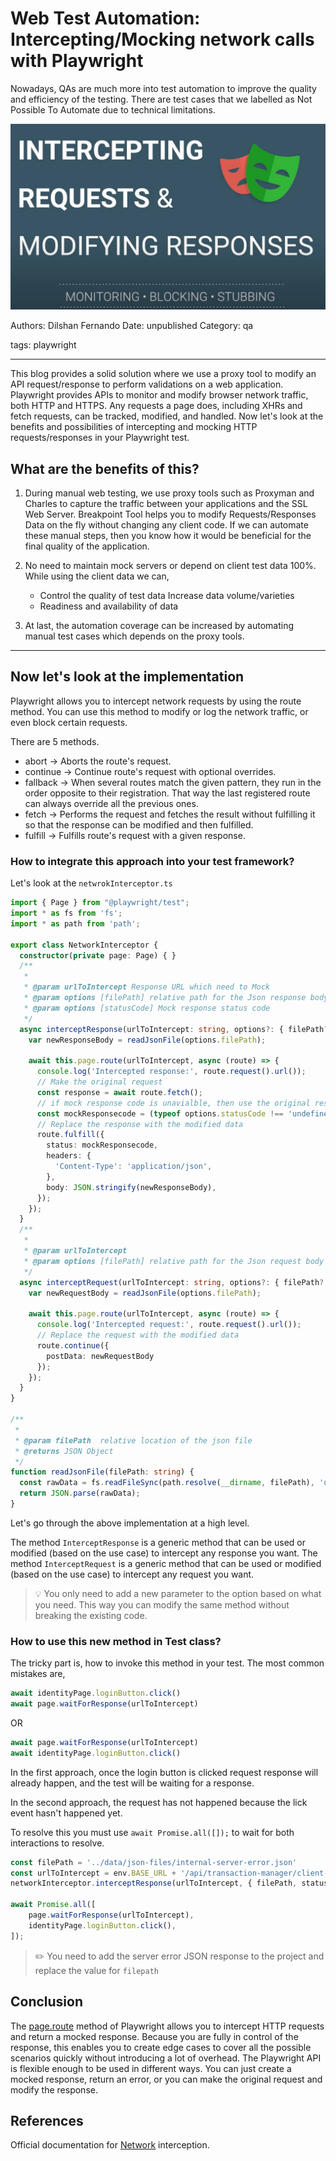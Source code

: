# Web Test Automation: Intercepting/Mocking network calls with Playwright

Nowadays, QAs are much more into test automation to improve the quality and efficiency of the testing. There are test cases that we labelled as Not Possible To Automate due to technical limitations.

![](assets/Interceptor.png)

Authors: Dilshan Fernando
Date: unpublished
Category: qa

tags: playwright

---
This blog provides a solid solution where we use a proxy tool to modify an API request/response to perform validations on a web application. 
Playwright provides APIs to monitor and modify browser network traffic, both HTTP and HTTPS. Any requests a page does, including XHRs and fetch requests, can be tracked, modified, and handled.
Now let's look at the benefits and possibilities of intercepting and mocking HTTP requests/responses  in your Playwright test.

## What are the benefits of this?

1. During manual web testing, we use proxy tools such as Proxyman and Charles to capture the traffic between your applications and the SSL Web Server. Breakpoint Tool helps you to modify Requests/Responses Data on the fly without changing any client code. If we can automate these manual steps, then you know how it would be beneficial for the final quality of the application. 

2. No need to maintain mock servers or depend on client test data 100%. While using the client data we can,
   - Control the quality of test data Increase data volume/varieties
   - Readiness and availability of data
3. At last, the automation coverage can be increased by automating manual test cases which depends on the proxy tools.

---

## Now let's look at the implementation

Playwright allows you to intercept network requests by using the route method. You can use this method to modify or log the network traffic, or even block certain requests. 

There are 5 methods.
- abort -> Aborts the route's request.
- continue -> Continue route's request with optional overrides.
- fallback -> When several routes match the given pattern, they run in the order opposite to their registration. That way the last registered route can always override all the previous ones. 
- fetch -> Performs the request and fetches the result without fulfilling it so that the response can be modified and then fulfilled.
- fulfill -> Fulfills route's request with a given response.

### How to integrate this approach into your test framework?

Let's look at the `netwrokInterceptor.ts`

```typescript
import { Page } from "@playwright/test";
import * as fs from 'fs';
import * as path from 'path';

export class NetworkInterceptor {
  constructor(private page: Page) { }
  /**
   * 
   * @param urlToIntercept Response URL which need to Mock
   * @param options [filePath] relative path for the Json response body
   * @param options [statusCode] Mock response status code 
   */
  async interceptResponse(urlToIntercept: string, options?: { filePath?: string, statusCode?: number }) {
    var newResponseBody = readJsonFile(options.filePath);

    await this.page.route(urlToIntercept, async (route) => {
      console.log('Intercepted response:', route.request().url());
      // Make the original request
      const response = await route.fetch();
      // if mock response code is unavialble, then use the original response code
      const mockResponsecode = (typeof options.statusCode !== 'undefined') ? options.statusCode : Number(response.status)
      // Replace the response with the modified data
      route.fulfill({
        status: mockResponsecode,
        headers: {
          'Content-Type': 'application/json',
        },
        body: JSON.stringify(newResponseBody),
      });
    });
  }
  /**
   * 
   * @param urlToIntercept 
   * @param options [filePath] relative path for the Json request body
   */
  async interceptRequest(urlToIntercept: string, options?: { filePath?: string}) {
    var newRequestBody = readJsonFile(options.filePath);

    await this.page.route(urlToIntercept, async (route) => {
      console.log('Intercepted request:', route.request().url());
      // Replace the request with the modified data
      route.continue({
        postData: newRequestBody
      });
    });
  }
}

/**
 * 
 * @param filePath  relative location of the json file
 * @returns JSON Object
 */
function readJsonFile(filePath: string) {
  const rawData = fs.readFileSync(path.resolve(__dirname, filePath), 'utf-8');
  return JSON.parse(rawData);
}
```
Let's go through the above implementation at a high level.

The method `InterceptResponse` is a generic method that can be used or modified (based on the use case) to intercept any response you want.
The method `InterceptRequest` is a generic method that can be used or modified (based on the use case) to intercept any request you want.

> 💡
> You only need to add a new parameter to the option based on what you need. This way you can modify the same method without breaking the existing code.

### How to use this new method in Test class?

The tricky part is, how to invoke this method in your test. The most common mistakes are,

```typescript
await identityPage.loginButton.click()
await page.waitForResponse(urlToIntercept)
```
OR
```typescript
await page.waitForResponse(urlToIntercept)
await identityPage.loginButton.click()
```
In the first approach, once the login button is clicked request response will already happen, and the test will be waiting for a response.

In the second approach, the request has not happened because the lick event hasn't happened yet. 

To resolve this you must use `await Promise.all([]);` to wait for both interactions to resolve.

```typescript
const filePath = '../data/json-files/internal-server-error.json'
const urlToIntercept = env.BASE_URL + '/api/transaction-manager/client-api/v2/transactions?size=5&orderBy=bookingDate&direction=DESC';
networkInterceptor.interceptResponse(urlToIntercept, { filePath, statusCode: 500 })

await Promise.all([
    page.waitForResponse(urlToIntercept),
    identityPage.loginButton.click(),
]);
```


> ✏️
> You need to add the server error JSON response to the project and replace the value for `filepath`

## Conclusion

The [page.route](https://playwright.dev/docs/api/class-page#page-route) method of Playwright allows you to intercept HTTP requests and return a mocked response. Because you are fully in control of the response, this enables you to create edge cases to cover all the possible scenarios quickly without introducing a lot of overhead.
The Playwright API is flexible enough to be used in different ways. You can just create a mocked response, return an error, or you can make the original request and modify the response.

## References
Official documentation for [Network](https://playwright.dev/docs/network) interception.


